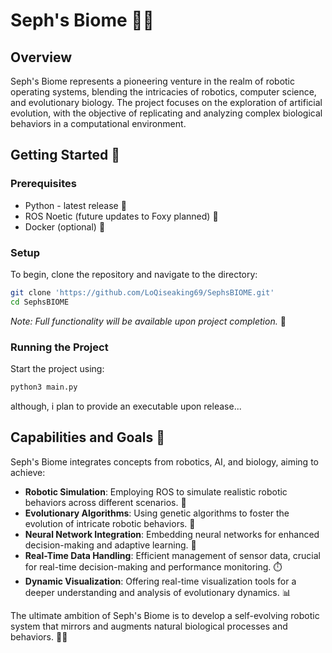# Seph's Biome 🌿🤖

## Overview

Seph's Biome represents a pioneering venture in the realm of robotic operating systems, blending the intricacies of robotics, computer science, and evolutionary biology. The project focuses on the exploration of artificial evolution, with the objective of replicating and analyzing complex biological behaviors in a computational environment.

## Getting Started 🚀

### Prerequisites
- Python - latest release 🐍
- ROS Noetic (future updates to Foxy planned) 🤖
- Docker (optional) 🐳

### Setup
To begin, clone the repository and navigate to the directory:
```bash
git clone 'https://github.com/LoQiseaking69/SephsBIOME.git'
cd SephsBIOME
```

*Note: Full functionality will be available upon project completion.* 🌟
### Running the Project
Start the project using:
```bash
python3 main.py
```
although, i plan to provide an executable upon release...
## Capabilities and Goals 🎯

Seph's Biome integrates concepts from robotics, AI, and biology, aiming to achieve:
- **Robotic Simulation**: Employing ROS to simulate realistic robotic behaviors across different scenarios. 🤖
- **Evolutionary Algorithms**: Using genetic algorithms to foster the evolution of intricate robotic behaviors. 🧬
- **Neural Network Integration**: Embedding neural networks for enhanced decision-making and adaptive learning. 🧠
- **Real-Time Data Handling**: Efficient management of sensor data, crucial for real-time decision-making and performance monitoring. ⏱️
- **Dynamic Visualization**: Offering real-time visualization tools for a deeper understanding and analysis of evolutionary dynamics. 📊

The ultimate ambition of Seph's Biome is to develop a self-evolving robotic system that mirrors and augments natural biological processes and behaviors. 🌱🤖

